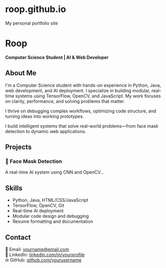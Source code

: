 # roop.github.io
My personal portfolio site

# Roop
**Computer Science Student | AI & Web Developer**
## About Me

I'm a Computer Science student with hands-on experience in Python, Java, web development, and AI deployment. I specialize in building modular, real-time systems using TensorFlow, OpenCV, and JavaScript. My work focuses on clarity, performance, and solving problems that matter.

I thrive on debugging complex workflows, optimizing code structure, and turning ideas into working prototypes.

I build intelligent systems that solve real-world problems—from face mask detection to dynamic web applications. 

## Projects
### 🧠 Face Mask Detection
A real-time AI system using CNN and OpenCV...

## Skills

- Python, Java, HTML/CSS/JavaScript
- TensorFlow, OpenCV, Git
- Real-time AI deployment
- Modular code design and debugging
- Resume formatting and documentation
## Contact

📧 Email: yourname@email.com  
🔗 LinkedIn: [linkedin.com/in/yourprofile](https://linkedin.com/in/roop-kumar-543999269)  
🌐 GitHub: [github.com/yourusername](https://github.com/Roopchand415)


